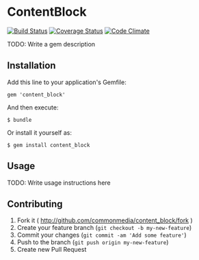 # ContentBlock

[![Build Status](https://travis-ci.org/commonmedia/content_block.png)](https://travis-ci.org/commonmedia/content_block)
[![Coverage Status](https://coveralls.io/repos/commonmedia/content_block/badge.png)](https://coveralls.io/r/commonmedia/content_block)
[![Code Climate](https://codeclimate.com/github/commonmedia/content_block.png)](https://codeclimate.com/github/commonmedia/content_block)

TODO: Write a gem description

## Installation

Add this line to your application's Gemfile:

    gem 'content_block'

And then execute:

    $ bundle

Or install it yourself as:

    $ gem install content_block

## Usage

TODO: Write usage instructions here

## Contributing

1. Fork it ( http://github.com/commonmedia/content_block/fork )
2. Create your feature branch (`git checkout -b my-new-feature`)
3. Commit your changes (`git commit -am 'Add some feature'`)
4. Push to the branch (`git push origin my-new-feature`)
5. Create new Pull Request
